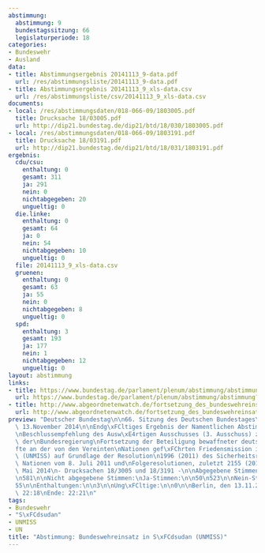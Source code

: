 ```yaml
---
abstimmung:
  abstimmung: 9
  bundestagssitzung: 66
  legislaturperiode: 18
categories:
- Bundeswehr
- Ausland
data:
- title: Abstimmungsergebnis 20141113_9-data.pdf
  url: /res/abstimmungsliste/20141113_9-data.pdf
- title: Abstimmungsergebnis 20141113_9_xls-data.csv
  url: /res/abstimmungsliste/csv/20141113_9_xls-data.csv
documents:
- local: /res/abstimmungsdaten/018-066-09/1803005.pdf
  title: Drucksache 18/03005.pdf
  url: http://dip21.bundestag.de/dip21/btd/18/030/1803005.pdf
- local: /res/abstimmungsdaten/018-066-09/1803191.pdf
  title: Drucksache 18/03191.pdf
  url: http://dip21.bundestag.de/dip21/btd/18/031/1803191.pdf
ergebnis:
  cdu/csu:
    enthaltung: 0
    gesamt: 311
    ja: 291
    nein: 0
    nichtabgegeben: 20
    ungueltig: 0
  die.linke:
    enthaltung: 0
    gesamt: 64
    ja: 0
    nein: 54
    nichtabgegeben: 10
    ungueltig: 0
  file: 20141113_9_xls-data.csv
  gruenen:
    enthaltung: 0
    gesamt: 63
    ja: 55
    nein: 0
    nichtabgegeben: 8
    ungueltig: 0
  spd:
    enthaltung: 3
    gesamt: 193
    ja: 177
    nein: 1
    nichtabgegeben: 12
    ungueltig: 0
layout: abstimmung
links:
- title: https://www.bundestag.de/parlament/plenum/abstimmung/abstimmung?id=315
  url: https://www.bundestag.de/parlament/plenum/abstimmung/abstimmung?id=315
- title: http://www.abgeordnetenwatch.de/fortsetzung_des_bundeswehreinsatzes_im_suedsudan-1105-693.html
  url: http://www.abgeordnetenwatch.de/fortsetzung_des_bundeswehreinsatzes_im_suedsudan-1105-693.html
preview: "Deutscher Bundestag\n\n66. Sitzung des Deutschen Bundestages\nam Donnerstag,\
  \ 13.November 2014\n\nEndg\xFCltiges Ergebnis der Namentlichen Abstimmung Nr. 9\n\
  \nBeschlussempfehlung des Ausw\xE4rtigen Ausschusses (3. Ausschuss) zu dem Antrag\
  \ der\nBundesregierung\nFortsetzung der Beteiligung bewaffneter deutscher Streitkr\xE4\
  fte an der von den Vereinten\nNationen gef\xFChrten Friedensmission in S\xFCdsudan\
  \ (UNMISS) auf Grundlage der Resolution\n1996 (2011) des Sicherheitsrates der Vereinten\
  \ Nationen vom 8. Juli 2011 und\nFolgeresolutionen, zuletzt 2155 (2014) vom 27.\
  \ Mai 2014\n- Drucksachen 18/3005 und 18/3191 -\n\nAbgegebene Stimmen insgesamt:\n\
  \n581\n\nNicht abgegebene Stimmen:\nJa-Stimmen:\n\n50\n523\n\nNein-Stimmen:\n\n\
  55\n\nEnthaltungen:\n\n3\n\nUng\xFCltige:\n\n0\n\nBerlin, den 13.11.2014\n\nBeginn:\
  \ 22:18\nEnde: 22:21\n"
tags:
- Bundeswehr
- "S\xFCdsudan"
- UNMISS
- UN
title: "Abstimmung: Bundeswehreinsatz in S\xFCdsudan (UNMISS)"
---
```

